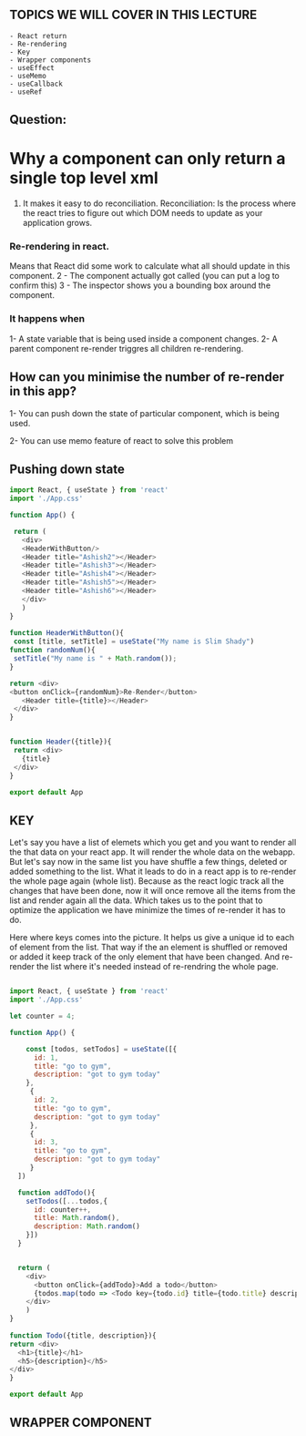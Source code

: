 ## TOPICS WE WILL COVER IN THIS LECTURE

    - React return
    - Re-rendering
    - Key
    - Wrapper components
    - useEffect
    - useMemo
    - useCallback
    - useRef

## Question: 
# Why a component can only return a single top level xml

1. It makes it easy to do reconciliation.
Reconciliation: Is the process where the react tries to figure out which DOM needs to update as your application grows.


### Re-rendering in react.
 Means that React did some work to calculate what all should update in this component.
 2 - The component actually got called (you can put a log to confirm this)
 3 - The inspector shows you a bounding box around the component.
 ### It happens when
 1- A state variable that is being used inside a component changes.
 2- A parent component re-render triggres all children re-rendering.
 


 ## How can you minimise the number of re-render in this app?

 1- You can push down the state of particular component, which is being used. 

 2- You can use memo feature of react to solve this problem


 ## Pushing down state

 ```javascript
import React, { useState } from 'react'
import './App.css'

function App() {

  return ( 
    <div>
    <HeaderWithButton/>
    <Header title="Ashish2"></Header>
    <Header title="Ashish3"></Header>
    <Header title="Ashish4"></Header>
    <Header title="Ashish5"></Header>
    <Header title="Ashish6"></Header>
    </div>
    )
}
  
function HeaderWithButton(){
  const [title, setTitle] = useState("My name is Slim Shady")
function randomNum(){
  setTitle("My name is " + Math.random());
}

return <div>
 <button onClick={randomNum}>Re-Render</button>
    <Header title={title}></Header>
  </div>
}


function Header({title}){
  return <div>
    {title}
  </div>
}

export default App

```


## KEY
Let's say you have a  list of elemets which you get and you want to render all the that data on your react app. It will render the whole data on the webapp. But let's say now in the same list you have shuffle a few things, deleted or added something to the list. 
What it leads to do in a react app is to re-render the whole page again (whole list). Because as the react logic track all the changes that have been done, now it will once remove all the items from the list and render again all the data. 
Which takes us to the point that to optimize the application we have minimize the times of re-render it has to do. 

Here where keys comes into the picture. It helps us give a unique id to each of element from the list. That way if the an element is shuffled or removed or added it keep track of the only element that have been changed. And re-render the list where it's needed instead of re-rendring the whole page.

```javascript

import React, { useState } from 'react'
import './App.css'

let counter = 4;

function App() {

    const [todos, setTodos] = useState([{
      id: 1,
      title: "go to gym", 
      description: "got to gym today"
    },
     {
      id: 2,
      title: "go to gym", 
      description: "got to gym today"
     },
     {
      id: 3,
      title: "go to gym", 
      description: "got to gym today"
     } 
  ])

  function addTodo(){
    setTodos([...todos,{
      id: counter++, 
      title: Math.random(),
      description: Math.random()
    }])
  }


  return ( 
    <div>
      <button onClick={addTodo}>Add a todo</button>
      {todos.map(todo => <Todo key={todo.id} title={todo.title} description={todo.description}/>)}
    </div>
    )
}
  
function Todo({title, description}){
return <div>
  <h1>{title}</h1>
  <h5>{description}</h5>
</div>
}

export default App
```


## WRAPPER COMPONENT

```javascript

